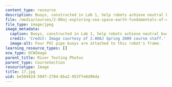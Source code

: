 ```yaml
---
content_type: resource
description: Buoys, constructed in Lab 1, help robots achieve neutral buoyancy.
file: /media/courses/2-00aj-exploring-sea-space-earth-fundamentals-of-engineering-design-spring-2009/be56942d504f27848ba2953ffe0d96da_17.jpg
file_type: image/jpeg
image_metadata:
  caption: Buoys, constructed in Lab 1, help robots achieve neutral buoyancy.
  credit: 'Credit: Image courtesy of 2.00AJ Spring 2009 course staff.'
  image-alt: Four PVC pipe buoys are attached to this robot's frame.
learning_resource_types: []
ocw_type: OCWImage
parent_title: River Testing Photos
parent_type: CourseSection
resourcetype: Image
title: 17.jpg
uid: be56942d-504f-2784-8ba2-953ffe0d96da
---
```

